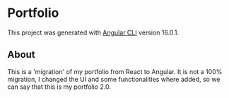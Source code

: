 # Portfolio

This project was generated with [Angular CLI](https://github.com/angular/angular-cli) version 16.0.1.

## About

This is a 'migration' of my portfolio from React to Angular. It is not a 100% migration, I changed the UI and some functionalities where added, so we can say that this is my portfolio 2.0.
